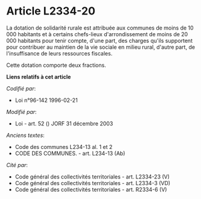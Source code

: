 # Article L2334-20

La dotation de solidarité rurale est attribuée aux communes de moins de 10 000 habitants et à certains chefs-lieux
d'arrondissement de moins de 20 000 habitants pour tenir compte, d'une part, des charges qu'ils supportent pour contribuer au
maintien de la vie sociale en milieu rural, d'autre part, de l'insuffisance de leurs ressources fiscales.

Cette dotation comporte deux fractions.

**Liens relatifs à cet article**

_Codifié par_:

  - Loi n°96-142 1996-02-21

_Modifié par_:

  - Loi - art. 52 () JORF 31 décembre 2003

_Anciens textes_:

  - Code des communes L234-13 al. 1 et 2
  - CODE DES COMMUNES. - art. L234-13 (Ab)

_Cité par_:

  - Code général des collectivités territoriales - art. L2334-23 (V)
  - Code général des collectivités territoriales - art. L2334-3 (VD)
  - Code général des collectivités territoriales - art. R2334-6 (V)
